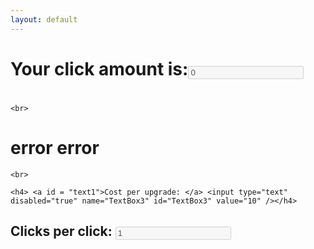 ```yaml
---
layout: default
---
```

<dl>
<script src="//code.jquery.com/jquery-1.4.3.min.js"></script>
<script src="{{site.url}}/Experiments/Clicker/script.js"></script>

<h1>Your click amount is:<input type="text" disabled="true" name="TextBox" id="TextBox" value="0" /></h1>
<h1> <a class="button"  id='AddButton' value="+" href="#"><i class="fa fa-plus"></i></a></h1>

	<br>

 <h1> <a id = "upgadetxt"> error </a> <a class="button"  id='upgrade' value="+" href="#"><i class="fa fa-plus"></i></a>
 	<a id = "upgadename"> error </a></h1>

	<br>

	<h4> <a id = "text1">Cost per upgrade: </a> <input type="text" disabled="true" name="TextBox3" id="TextBox3" value="10" /></h4>
<h2><a id = "text2">Clicks per click: </a><input type="text" disabled="true" name="TextBox2" id="TextBox2" value="1" /></h2>

<h1> <a class="button"  id='AddClick' value="+" href="#"><i class="fa fa-plus"></i></a></h1>
<script>
    $(document).ready(function(){
        $('#AddButton').click( function() {
        add( getamountClick(0) );
            $('#TextBox').val(getamount());
        });
    });
</script>

<script>
    $(document).ready(function(){
        $('#upgrade').click( function() {
        	nextUpgrade();
        	document.getElementById("upgadetxt").innerHTML = getUpgradetxt();
			document.getElementById("upgadename").innerHTML =  getUpgradeName();
        	document.getElementById("text1").innerHTML= getText1();
        	document.getElementById("text2").innerHTML= getText2();
        	$('#TextBox3').val(getClickCost(getUpgrade()));
            $('#TextBox2').val(getamountClick(getUpgrade()));
    		});
     });
</script>

<script> 
	 document.getElementById("upgadetxt").innerHTML = getUpgradetxt();
			document.getElementById("upgadename").innerHTML =  getUpgradeName();
        	document.getElementById("text1").innerHTML= getText1();
        	document.getElementById("text2").innerHTML= getText2();
        	$('#TextBox3').val(getClickCost(getUpgrade()));
            $('#TextBox2').val(getamountClick(getUpgrade()));
</script>

 <script>
    $(document).ready(function(){
        $('#AddClick').click( function() {
        	//alert(getUpgrade());
        	if(getUpgrade()==0){

        	if(getamount() >= getClickCost(0)){
        		add(-getClickCost(0));
        	addClick(1);
        	setClickCost(getClickCost(0) - (getClickCost(0) / 4) + (getClickCost(0) / 2));
        }
        	$('#TextBox').val(getamount());
        	$('#TextBox3').val(getClickCost(getUpgrade()));
        }
            $('#TextBox2').val(getamountClick(getUpgrade()));
        });
    });
</script>

</dl>